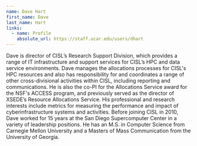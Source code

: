 ```yaml
---
name: Dave Hart
first_name: Dave
last_name: Hart
links:
  - name: Profile
    absolute_url: https://staff.ucar.edu/users/dhart
---
```


Dave is director of CISL’s Research Support Division, which provides a range of IT infrastructure and support services for CISL’s HPC and data service environments. Dave manages the allocations processes for CISL's HPC resources and also has responsibility for and coordinates a range of other cross-divisional activities within CISL, including reporting and communications. He is also the co-PI for the Allocations Service award for the NSF's ACCESS program, and previously served as the director of XSEDE’s Resource Allocations Service. His professional and research interests include metrics for measuring the performance and impact of cyberinfrastructure systems and activities. Before joining CISL in 2010, Dave worked for 15 years at the San Diego Supercomputer Center in a variety of leadership positions. He has an M.S. in Computer Science from Carnegie Mellon University and a Masters of Mass Communication from the University of Georgia.
